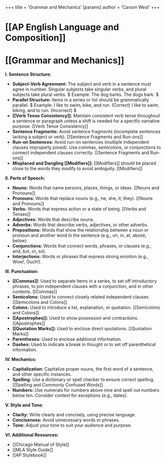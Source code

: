 +++
 title = 'Grammar and Mechanics'
[params]
	author = 'Carson West'
+++
# [[AP English Language and Composition]]
# [[Grammar and Mechanics]]

**I. Sentence Structure:**

* **Subject-Verb Agreement:**  The subject and verb in a sentence must agree in number.  Singular subjects take singular verbs, and plural subjects take plural verbs.   $ Example: The dog barks.  The dogs bark. $ 
* **Parallel Structure:** Items in a series or list should be grammatically parallel.   $ Example: I like to swim, bike, and run. (Correct)  I like to swim, biking, and to run. (Incorrect) $ 
* **[[Verb Tense Consistency]]:** Maintain consistent verb tense throughout a sentence or paragraph unless a shift is needed for a specific narrative purpose. [[Verb Tense Consistency]]
* **Sentence Fragments:** Avoid sentence fragments (incomplete sentences lacking a subject or verb). [[Sentence Fragments and Run-ons]]
* **Run-on Sentences:** Avoid run-on sentences (multiple independent clauses improperly joined).  Use commas, semicolons, or conjunctions to connect independent clauses correctly. [[Sentence Fragments and Run-ons]]
* **Misplaced and Dangling [[Modifiers]]:**  [[Modifiers]] should be placed close to the words they modify to avoid ambiguity. [[Modifiers]]


**II. Parts of Speech:**

* **Nouns:**  Words that name persons, places, things, or ideas. [[Nouns and Pronouns]]
* **Pronouns:** Words that replace nouns (e.g., he, she, it, they). [[Nouns and Pronouns]]
* **Verbs:** Words that express action or a state of being. [[Verbs and Tenses]]
* **Adjectives:** Words that describe nouns.
* **Adverbs:** Words that describe verbs, adjectives, or other adverbs.
* **Prepositions:** Words that show the relationship between a noun or pronoun and another word in the sentence (e.g., on, in, at, above, below).
* **Conjunctions:** Words that connect words, phrases, or clauses (e.g., and, but, or, so).
* **Interjections:** Words or phrases that express strong emotion (e.g., Wow!, Ouch!).


**III. Punctuation:**

* **[[Commas]]:** Used to separate items in a series, to set off introductory phrases, to join independent clauses with a conjunction, and in other contexts. [[Commas]]
* **Semicolons:** Used to connect closely related independent clauses. [[Semicolons and Colons]]
* **Colons:** Used to introduce a list, explanation, or quotation. [[Semicolons and Colons]]
* **[[Apostrophes]]:** Used to show possession and contractions. [[Apostrophes]]
* **[[Quotation Marks]]:** Used to enclose direct quotations. [[Quotation Marks]]
* **Parentheses:** Used to enclose additional information.
* **Dashes:** Used to indicate a break in thought or to set off parenthetical information.


**IV. Mechanics:**

* **Capitalization:**  Capitalize proper nouns, the first word of a sentence, and other specific instances.
* **Spelling:** Use a dictionary or spell checker to ensure correct spelling. [[Spelling and Commonly Confused Words]]
* **Numbers:**  Use numerals for numbers above nine and spell out numbers below ten.  Consider context for exceptions (e.g., dates).


**V. Style and Tone:**

* **Clarity:** Write clearly and concisely, using precise language.
* **Conciseness:** Avoid unnecessary words or phrases.
* **Tone:**  Adjust your tone to suit your audience and purpose.


**VI. Additional Resources:**

* [[Chicago Manual of Style]]
* [[MLA Style Guide]]
* [[AP Stylebook]]


